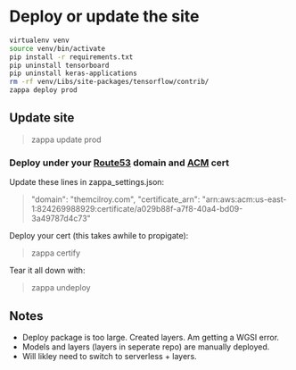 
# Deploy or update the site

```bash
virtualenv venv
source venv/bin/activate
pip install -r requirements.txt
pip uninstall tensorboard
pip uninstall keras-applications
rm -rf venv/Libs/site-packages/tensorflow/contrib/
zappa deploy prod
```

## Update site

> zappa update prod

### Deploy under your [Route53](https://docs.aws.amazon.com/Route53/latest/DeveloperGuide/getting-started.html) domain and [ACM](https://docs.aws.amazon.com/acm/latest/userguide/gs-acm-request-public.html) cert

Update these lines in zappa_settings.json:
> "domain": "themcilroy.com",
> "certificate_arn": "arn:aws:acm:us-east-1:824269988929:certificate/a029b88f-a7f8-40a4-bd09-3a49787d4c73"

Deploy your cert (this takes awhile to propigate):
> zappa certify

Tear it all down with:
> zappa undeploy

## Notes

- Deploy package is too large. Created layers. Am getting a WGSI error.
- Models and layers (layers in seperate repo) are manually deployed.
- Will likley need to switch to serverless + layers.